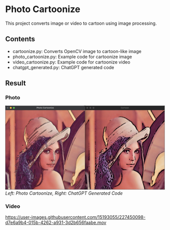 # Photo Cartoonize

This project converts image or video to cartoon using image processing.

## Contents

- cartoonize.py: Converts OpenCV image to cartoon-like image
- photo_cartoonize.py: Example code for cartoonize image
- video_cartoonize.py: Example code for cartoonize video
- chatgpt_generated.py: ChatGPT generated code

## Result

### Photo

![vsgpt](./assets/vsgpt.png)
*Left: Photo Cartoonize, Right: ChatGPT Generated Code*

### Video

https://user-images.githubusercontent.com/15193055/227450098-d7e6a9b4-015b-4262-a931-3d2b656faabe.mov

